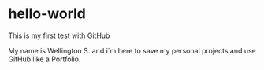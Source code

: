 # hello-world
This is my first test with GitHub

My name is Wellington S. and i´m here to save my personal projects and use GitHub like a Portfolio.

